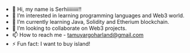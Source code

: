 - 👋 Hi, my name is Serhiiiiiiiii!!
- 👀 I’m interested in learning programming languages and Web3 world.
- 🌱 I’m currently learning Java, Solidity and Etherium blockchain.
- 💞️ I’m looking to collaborate on Web3 projects.
- 📫 How to reach me - tamuyargoharland@gmail.com
- ⚡ Fun fact: I want to buy island!

<!---
ZaboSerhii/ZaboSerhii is a ✨ special ✨ repository because its `README.md` (this file) appears on your GitHub profile.
You can click the Preview link to take a look at your changes.
--->
